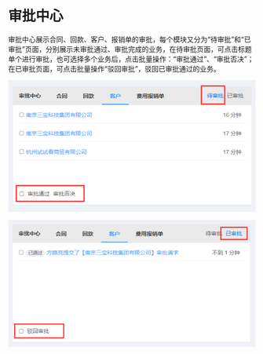 # 审批中心

审批中心展示合同、回款、客户、报销单的审批，每个模块又分为“待审批”和“已审批”页面，分别展示未审批通过、审批完成的业务，在待审批页面，可点击标题单个进行审批，也可选择多个业务后，点击批量操作：“审批通过”、“审批否决”；在已审批页面，可点击批量操作“驳回审批”，驳回已审批通过的业务。

![](/assets/工作台2import.png)

![](/assets/工作台4import.png)

